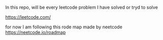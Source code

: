 In this repo, will be every leetcode problem I have solved or tryd to solve

https://leetcode.com/

for now I am following this rode map made by neetcode
https://neetcode.io/roadmap
